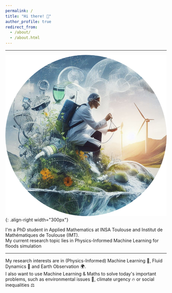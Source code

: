 ```yaml
---
permalink: /
title: "Hi there! 👋"
author_profile: true
redirect_from: 
  - /about/
  - /about.html
---
```


---

![Illustration showing my interests](/images/image_about_cropped.png){: .align-right width="300px"}

I'm a PhD student in Applied Mathematics at INSA Toulouse and Institut de Mathématiques de Toulouse (IMT). <br>
My current research topic lies in Physics-Informed Machine Learning for floods simulation

---

My research interests are in (Physics-Informed) Machine Learning 🤖, Fluid Dynamics 🌊 and Earth Observation 🌍. <br>
I also want to use Machine Learning & Maths to solve today's important problems, such as environmental issues 🌱, climate urgency 🔥 or social inequalities ⚖️


